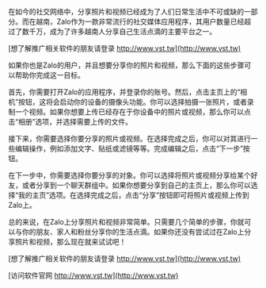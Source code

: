 在如今的社交网络中，分享照片和视频已经成为了人们日常生活中不可或缺的一部分。而在越南，Zalo作为一款非常流行的社交媒体应用程序，其用户数量已经超过了数千万，成为了许多越南人分享自己生活点滴的主要平台之一。

[想了解推广相关软件的朋友请登录 http://www.vst.tw](http://www.vst.tw)

如果你也是Zalo的用户，并且想要分享你的照片和视频，那么下面的这些步骤可以帮助你完成这一目标。

首先，你需要打开Zalo的应用程序，并登录你的账号。然后，点击主页上的“相机”按钮，这将会启动你的设备的摄像头功能。你可以选择拍摄一张照片，或者录制一个视频。如果你想要上传已经存在于你设备中的照片或视频，那么你可以点击“相册”选项，并选择需要上传的文件。

接下来，你需要选择你要分享的照片或视频。在选择完成之后，你可以对其进行一些编辑操作，例如添加文字、贴纸或滤镜等等。完成编辑之后，点击“下一步”按钮。

在下一步中，你需要选择你要分享的对象。你可以选择将照片或视频分享给某个好友，或者分享到一个聊天群组中。如果你想要分享到自己的主页上，那么你可以选择“我的主页”选项。在选择完成之后，点击“分享”按钮即可将照片或视频上传到Zalo上。

总的来说，在Zalo上分享照片和视频非常简单。只需要几个简单的步骤，你就可以与你的朋友、家人和粉丝分享你的生活点滴。如果你还没有尝试过在Zalo上分享照片和视频，那么现在就来试试吧！

[想了解推广相关软件的朋友请登录 http://www.vst.tw](http://www.vst.tw)


[访问软件官网 http://www.vst.tw](http://www.vst.tw)
